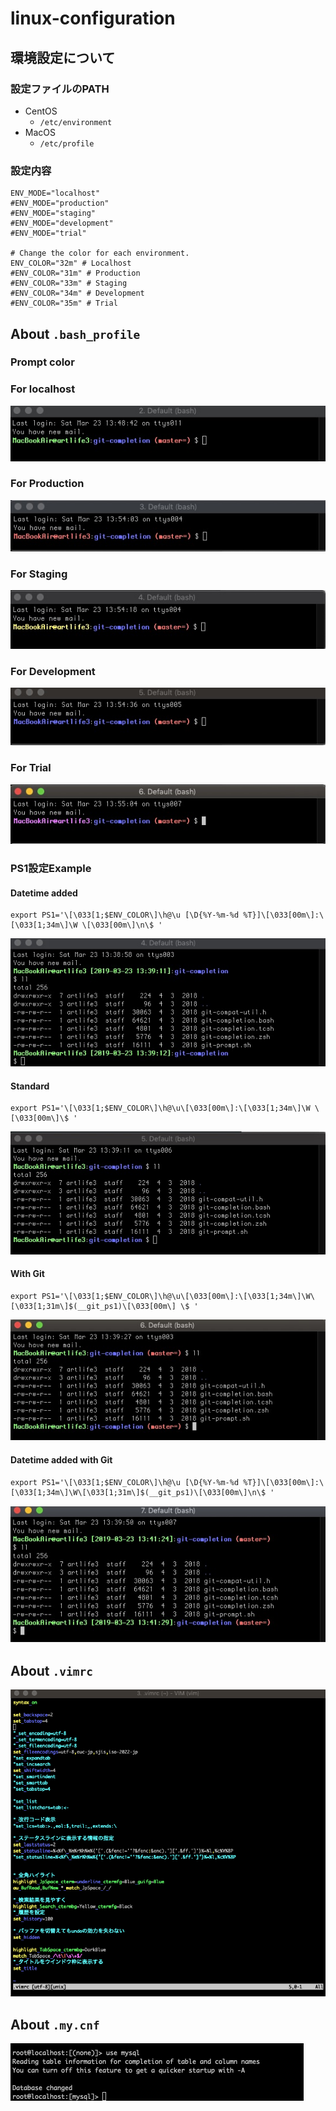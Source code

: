 # linux-configuration

## 環境設定について

### 設定ファイルのPATH

* CentOS
  * `/etc/environment`
* MacOS
  * `/etc/profile`

### 設定内容

```
ENV_MODE="localhost"
#ENV_MODE="production"
#ENV_MODE="staging"
#ENV_MODE="development"
#ENV_MODE="trial"

# Change the color for each environment.
ENV_COLOR="32m" # Localhost
#ENV_COLOR="31m" # Production
#ENV_COLOR="33m" # Staging
#ENV_COLOR="34m" # Development
#ENV_COLOR="35m" # Trial

```


## About `.bash_profile`

### Prompt color

### For localhost
![Example](README/ps1_example_color_localhost.jpg)

### For Production
![Example](README/ps1_example_color_production.jpg)

### For Staging
![Example](README/ps1_example_color_staging.jpg)

### For Development
![Example](README/ps1_example_color_development.jpg)

### For Trial
![Example](README/ps1_example_color_trial.jpg)

### PS1設定Example

#### Datetime added
```
export PS1='\[\033[1;$ENV_COLOR\]\h@\u [\D{%Y-%m-%d %T}]\[\033[00m\]:\[\033[1;34m\]\W \[\033[00m\]\n\$ '
```
![Example](README/ps1_example_datetime_add.jpg)

#### Standard
```
export PS1='\[\033[1;$ENV_COLOR\]\h@\u\[\033[00m\]:\[\033[1;34m\]\W \[\033[00m\]\$ '
```
![Example](README/ps1_example_standard.jpg)

#### With Git
```
export PS1='\[\033[1;$ENV_COLOR\]\h@\u\[\033[00m\]:\[\033[1;34m\]\W\[\033[1;31m\]$(__git_ps1)\[\033[00m\] \$ '
```
![Example](README/ps1_example_with_git.jpg)

#### Datetime added with Git
```
export PS1='\[\033[1;$ENV_COLOR\]\h@\u [\D{%Y-%m-%d %T}]\[\033[00m\]:\[\033[1;34m\]\W\[\033[1;31m\]$(__git_ps1)\[\033[00m\]\n\$ '
```
![Example](README/ps1_example_datetime_add_with_git.jpg)

## About `.vimrc`

![Example](README/example_vimrc.png)

## About `.my.cnf`

![Example](README/example_my_cnf.png)
